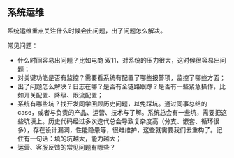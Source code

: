 ## 系统运维

系统运维重点关注什么时候会出问题，出了问题怎么解决。

常见问题：

+ 什么时间容易出问题？比如电商 双11，对系统的压力很大，这时候很容易出问题；
+ 对关键功能是否有监控？需要看系统有配置了哪些报警项，监控了哪些方面；
+ 出了问题怎么解决？日志在哪？是否有全链路跟踪？是否有一些紧急操作，比如开关配置、降级、限流配置；
+ 系统有哪些坑？找开发同学回顾历史问题，以免踩坑。通过同事总结的 case，或者与负责的产品、运营、技术与了解。系统总会有一些坑，需要把这些坑填上。历史代码经过多次迭代总会导致复杂度高（分支、嵌套、循环很多），存在设计漏洞，性能隐患等，很难维护，这些就需要我们去重构了。记住有一句话：填的坑越大，能力越大；
+ 运营、客服反馈的常见问题有哪些？

